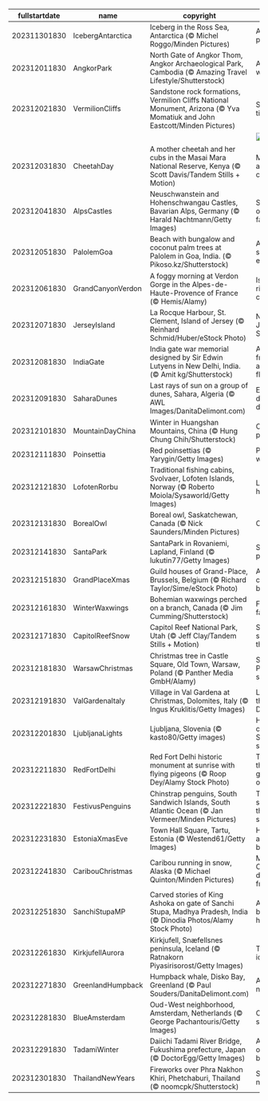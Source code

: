 |fullstartdate|name|copyright|title|image|
|--|--|--|--|--|
202311301830|IcebergAntarctica|Iceberg in the Ross Sea, Antarctica (© Michel Roggo/Minden Pictures)|A very cool place|![](/en-IN/2023/12/202311301830IcebergAntarctica.jpg)|
202312011830|AngkorPark|North Gate of Angkor Thom, Angkor Archaeological Park, Cambodia (© Amazing Travel Lifestyle/Shutterstock)|A city within a city|![](/en-IN/2023/12/202312011830AngkorPark.jpg)|
202312021830|VermilionCliffs|Sandstone rock formations, Vermilion Cliffs National Monument, Arizona (© Yva Momatiuk and John Eastcott/Minden Pictures)|Sculpted by time|![](/en-IN/2023/12/202312021830VermilionCliffs.jpg)|
||||![](/en-IN/2023/12/.jpg)|
202312031830|CheetahDay|A mother cheetah and her cubs in the Masai Mara National Reserve, Kenya (© Scott Davis/Tandem Stills + Motion)|Masters of agility and cuteness|![](/en-IN/2023/12/202312031830CheetahDay.jpg)|
202312041830|AlpsCastles|Neuschwanstein and Hohenschwangau Castles, Bavarian Alps, Germany (© Harald Nachtmann/Getty Images)|Straight out of a fairytale|![](/en-IN/2023/12/202312041830AlpsCastles.jpg)|
202312051830|PalolemGoa|Beach with bungalow and coconut palm trees at Palolem in Goa, India. (© Pikoso.kz/Shutterstock)|A sand-sational escapade|![](/en-IN/2023/12/202312051830PalolemGoa.jpg)|
202312061830|GrandCanyonVerdon|A foggy morning at Verdon Gorge in the Alpes-de-Haute-Provence of France (© Hemis/Alamy)|Is this a river of clouds?|![](/en-IN/2023/12/202312061830GrandCanyonVerdon.jpg)|
202312071830|JerseyIsland|La Rocque Harbour, St. Clement, Island of Jersey (© Reinhard Schmid/Huber/eStock Photo)|Not that Jersey Shore|![](/en-IN/2023/12/202312071830JerseyIsland.jpg)|
202312081830|IndiaGate|India gate war memorial designed by Sir Edwin Lutyens in New Delhi, India. (© Amit kg/Shutterstock)|A majestic frame for an eternal flame|![](/en-IN/2023/12/202312081830IndiaGate.jpg)|
202312091830|SaharaDunes|Last rays of sun on a group of dunes, Sahara, Algeria (© AWL Images/DanitaDelimont.com)|Each day a different dune|![](/en-IN/2023/12/202312091830SaharaDunes.jpg)|
202312101830|MountainDayChina|Winter in Huangshan Mountains, China (© Hung Chung Chih/Shutterstock)|Care for a peak?|![](/en-IN/2023/12/202312101830MountainDayChina.jpg)|
202312111830|Poinsettia|Red poinsettias (© Yarygin/Getty Images)|Paint your world red|![](/en-IN/2023/12/202312111830Poinsettia.jpg)|
202312121830|LofotenRorbu|Traditional fishing cabins, Svolvaer, Lofoten Islands, Norway (© Roberto Moiola/Sysaworld/Getty Images)|Life in a hut-shell|![](/en-IN/2023/12/202312121830LofotenRorbu.jpg)|
202312131830|BorealOwl|Boreal owl, Saskatchewan, Canada (© Nick Saunders/Minden Pictures)|Owl in one|![](/en-IN/2023/12/202312131830BorealOwl.jpg)|
202312141830|SantaPark|SantaPark in Rovaniemi, Lapland, Finland (© lukutin77/Getty Images)|Santa's playground|![](/en-IN/2023/12/202312141830SantaPark.jpg)|
202312151830|GrandPlaceXmas|Guild houses of Grand-Place, Brussels, Belgium (© Richard Taylor/Sime/eStock Photo)|A cheerful case of the blues|![](/en-IN/2023/12/202312151830GrandPlaceXmas.jpg)|
202312161830|WinterWaxwings|Bohemian waxwings perched on a branch, Canada (© Jim Cumming/Shutterstock)|Feathered fashionistas|![](/en-IN/2023/12/202312161830WinterWaxwings.jpg)|
202312171830|CapitolReefSnow|Capitol Reef National Park, Utah (© Jeff Clay/Tandem Stills + Motion)|Snow, snow on the range|![](/en-IN/2023/12/202312171830CapitolReefSnow.jpg)|
202312181830|WarsawChristmas|Christmas tree in Castle Square, Old Town, Warsaw, Poland (© Panther Media GmbH/Alamy)|Santa's Polish rest stop|![](/en-IN/2023/12/202312181830WarsawChristmas.jpg)|
202312191830|ValGardenaItaly|Village in Val Gardena at Christmas, Dolomites, Italy (© Ingus Kruklitis/Getty Images)|Lights of the Dolomites|![](/en-IN/2023/12/202312191830ValGardenaItaly.jpg)|
202312201830|LjubljanaLights|Ljubljana, Slovenia (© kasto80/Getty images)|Holiday cheer, Slovenian style|![](/en-IN/2023/12/202312201830LjubljanaLights.jpg)|
202312211830|RedFortDelhi|Red Fort Delhi historic monument at sunrise with flying pigeons (© Roop Dey/Alamy Stock Photo)|Through the gateways of history|![](/en-IN/2023/12/202312211830RedFortDelhi.jpg)|
202312221830|FestivusPenguins|Chinstrap penguins, South Sandwich Islands, South Atlantic Ocean (© Jan Vermeer/Minden Pictures)|They've got some things to say|![](/en-IN/2023/12/202312221830FestivusPenguins.jpg)|
202312231830|EstoniaXmasEve|Town Hall Square, Tartu, Estonia (© Westend61/Getty Images)|How lovely are your branches|![](/en-IN/2023/12/202312231830EstoniaXmasEve.jpg)|
202312241830|CaribouChristmas|Caribou running in snow, Alaska (© Michael Quinton/Minden Pictures)|Merry Christmas, deer friends!|![](/en-IN/2023/12/202312241830CaribouChristmas.jpg)|
202312251830|SanchiStupaMP|Carved stories of King Ashoka on gate of Sanchi Stupa, Madhya Pradesh, India (© Dinodia Photos/Alamy Stock Photo)|A timeless beacon of heritage|![](/en-IN/2023/12/202312251830SanchiStupaMP.jpg)|
202312261830|KirkjufellAurora|Kirkjufell, Snæfellsnes peninsula, Iceland (© Ratnakorn Piyasirisorost/Getty Images)|The land of ice and fire|![](/en-IN/2023/12/202312261830KirkjufellAurora.jpg)|
202312271830|GreenlandHumpback|Humpback whale, Disko Bay, Greenland (© Paul Souders/DanitaDelimont.com)|A jump like no other|![](/en-IN/2023/12/202312271830GreenlandHumpback.jpg)|
202312281830|BlueAmsterdam|Oud-West neighborhood, Amsterdam, Netherlands (© George Pachantouris/Getty Images)|Oud-West side story|![](/en-IN/2023/12/202312281830BlueAmsterdam.jpg)|
202312291830|TadamiWinter|Daiichi Tadami River Bridge, Fukushima prefecture, Japan (© DoctorEgg/Getty Images)|A journey over the bold blue|![](/en-IN/2023/12/202312291830TadamiWinter.jpg)|
202312301830|ThailandNewYears|Fireworks over Phra Nakhon Khiri, Phetchaburi, Thailand (© noomcpk/Shutterstock)|See you next year!|![](/en-IN/2023/12/202312301830ThailandNewYears.jpg)|

